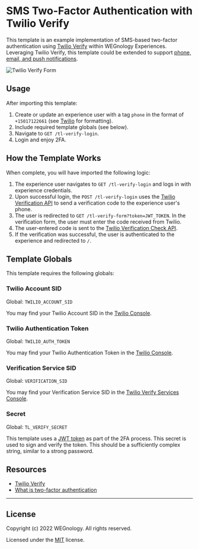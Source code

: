 # SMS Two-Factor Authentication with Twilio Verify

This template is an example implementation of SMS-based two-factor authentication using [Twilio Verify](https://www.twilio.com/verify) within WEGnology Experiences. Leveraging Twilio Verify, this template could be extended to support [phone, email, and push notifications](https://www.twilio.com/verify).

![Twilio Verify Form](./twilio-verify-wnology-screenshot.png)

## Usage 

After importing this template:

1. Create or update an experience user with a tag `phone` in the format of `+15017122661` (see [Twilio](https://www.twilio.com/docs/glossary/what-e164) for formatting).
2. Include required template globals (see below).
3. Navigate to `GET /tl-verify-login`.
4. Login and enjoy 2FA.

## How the Template Works

When complete, you will have imported the following logic:

1. The experience user navigates to `GET /tl-verify-login` and logs in with experience credentials.
2. Upon successful login, the `POST /tl-verify-login` uses the [Twilio Verification API](https://www.twilio.com/docs/verify/api/verification) to send a verification code to the experience user's phone.
3. The user is redirected to `GET /tl-verify-form?token=JWT_TOKEN`. In the verification form, the user must enter the code received from Twilio.  
4. The user-entered code is sent to the [Twilio Verification Check API](https://www.twilio.com/docs/verify/api/verification-check). 
5. If the verification was successful, the user is authenticated to the experience and redirected to `/`.

## Template Globals

This template requires the following globals:

### Twilio Account SID

Global: `TWILIO_ACCOUNT_SID`

You may find your Twilio Account SID in the [Twilio Console](https://www.twilio.com/console).

### Twilio Authentication Token

Global: `TWILIO_AUTH_TOKEN`

You may find your Twilio Authentication Token in the [Twilio Console](https://www.twilio.com/console).

### Verification Service SID

Global: `VERIFICATION_SID`

You may find your Verification Service SID in the [Twilio Verify Services Console](https://www.twilio.com/console/verify/services).

### Secret

Global: `TL_VERIFY_SECRET`

This template uses a [JWT token](https://jwt.io/introduction/) as part of the 2FA process. This secret is used to sign and verify the token. This should be a sufficiently complex string, similar to a strong password.

## Resources

- [Twilio Verify](https://www.twilio.com/docs/verify/api)
- [What is two-factor authentication](https://authy.com/what-is-2fa/)

---

## License

Copyright (c) 2022 WEGnology. All rights reserved.

Licensed under the [MIT](https://github.com/WEGnology/wegnology-templates/blob/master/LICENSE.txt) license.